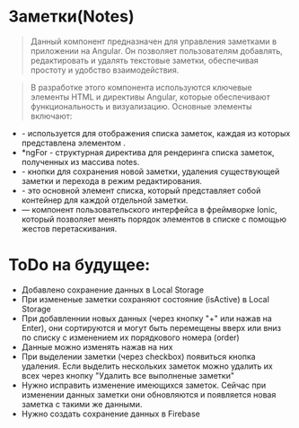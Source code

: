  # Заметки(Notes)

 > Данный компонент предназначен для управления заметками в приложении на Angular. Он позволяет пользователям добавлять, редактировать и удалять текстовые заметки, обеспечивая простоту и удобство взаимодействия. 

> В разработке этого компонента используются ключевые элементы HTML и директивы Angular, которые обеспечивают функциональность и визуализацию. Основные элементы включают: 

-  <ion-list> - используется для отображения списка заметок, каждая из которых представлена элементом <ion-item>.
-    *ngFor - структурная директива для рендеринга списка заметок, полученных из массива notes.
-    <ion-button> - кнопки для сохранения новой заметки, удаления существующей заметки и перехода в режим редактирования.
-   <ion-item> - это основной элемент списка, который представляет собой контейнер для каждой отдельной заметки.
-  <ion-reorder> — компонент пользовательского интерфейса в фреймворке Ionic, который позволяет менять порядок элементов в списке с помощью жестов перетаскивания.

# ToDo на будущее:

- Добавлено сохранение данных в Local Storage
- При измененые заметки сохраняют состояние (isActive) в Local Storage
- При добавленнии новых данных (через кнопку "+" или нажав на Enter), они сортируются и могут быть перемещены вверх или вниз по списку с изменением их порядкового номера (order)
- Данные можно изменять нажав на них
- При выделении заметки (через checkbox) появиться кнопка удаления. Если выделить нескольких заметок можно удалить их всех через кнопку "Удалить все выполненые заметки"
- Нужно исправить изменение имеющихся заметок. Сейчас при изменении данных заметки они обновляются и появляется новая заметка с такими же данными.
- Нужно создать сохранение данных в Firebase